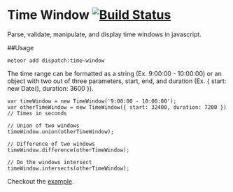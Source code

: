 Time Window [![Build Status](https://travis-ci.org/DispatchMe/meteor-time-window.svg?branch=master)](https://travis-ci.org/DispatchMe/meteor-time-window)
=============

Parse, validate, manipulate, and display time windows in javascript.

##Usage

`meteor add dispatch:time-window`

The time range can be formatted as a string (Ex. 9:00:00 - 10:00:00) or an object with two out of three parameters, start, end, and duration (Ex. { start: new Date(), duration: 3600 }).

```
var timeWindow = new TimeWindow('9:00:00 - 10:00:00');
var otherTimeWindow = new TimeWindow({ start: 32400, duration: 7200 }) // Times in seconds

// Union of two windows
timeWindow.union(otherTimeWindow);

// Difference of two windows
timeWindow.difference(otherTimeWindow);

// Do the windows intersect
timeWindow.intersects(otherTimeWindow);

```

Checkout the [example](https://github.com/DispatchMe/meteor-time-window/tree/master/example).

